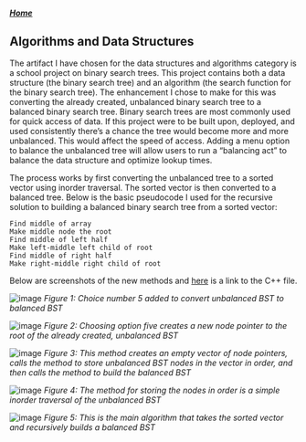 ##### [Home](/)

## Algorithms and Data Structures


  The artifact I have chosen for the data structures and algorithms category is a school project on binary search trees. This project contains both a data structure (the binary search tree) and an algorithm (the search function for the binary search tree). The enhancement I chose to make for this was converting the already created, unbalanced binary search tree to a balanced binary search tree. Binary search trees are most commonly used for quick access of data. If this project were to be built upon, deployed, and used consistently there’s a chance the tree would become more and more unbalanced. This would affect the speed of access. Adding a menu option to balance the unbalanced tree will allow users to run a “balancing act” to balance the data structure and optimize lookup times.
  
  The process works by first converting the unbalanced tree to a sorted vector using inorder traversal. The sorted vector is then converted to a balanced tree. Below is the basic pseudocode I used for the recursive solution to building a balanced binary search tree from a sorted vector:

```
Find middle of array
Make middle node the root
Find middle of left half
Make left-middle left child of root
Find middle of right half
Make right-middle right child of root
```

Below are screenshots of the new methods and [here](https://github.com/vodsy/BinarySearchTreeProject/blob/main/BinarySearchTree.cpp) is a link to the C++ file.


![image](https://user-images.githubusercontent.com/57910664/129355818-875590c0-8e76-4439-9a15-91fc2843b05f.png)
_Figure 1: Choice number 5 added to convert unbalanced BST to balanced BST_




![image](https://user-images.githubusercontent.com/57910664/129355862-f9f06fb3-2938-49b0-a0e0-2a1219cc71e3.png)
_Figure 2: Choosing option five creates a new node pointer to the root of the already created, unbalanced BST_




![image](https://user-images.githubusercontent.com/57910664/129355908-352becef-cfc2-4b69-b363-744c6b839e1b.png)
_Figure 3: This method creates an empty vector of node pointers, calls the method to store unbalanced BST nodes in the vector in order, and then calls the method to build the balanced BST_




![image](https://user-images.githubusercontent.com/57910664/129355950-fb25ffd6-ff2e-46f1-81ea-e8e2b6059f65.png)
_Figure 4: The method for storing the nodes in order is a simple inorder traversal of the unbalanced BST_




![image](https://user-images.githubusercontent.com/57910664/129355995-dbdff862-07df-41b9-bc2c-c8459e23db2d.png)
_Figure 5: This is the main algorithm that takes the sorted vector and recursively builds a balanced BST_

